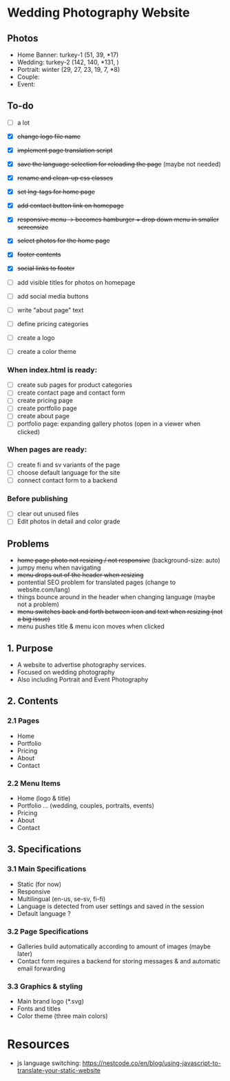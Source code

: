 # Wedding Photography Website

## Photos
- Home Banner: turkey-1 (51, 39, *17)
- Wedding: turkey-2 (142, 140, *131, )
- Portrait: winter (29, 27, 23, 19, 7, *8)
- Couple:
- Event: 

## To-do
- [ ] a lot
- [x] ~~change logo file name~~
- [x] ~~implement page translation script~~
- [x] ~~save the language selection for reloading the page~~ (maybe not needed)
- [x] ~~rename and clean-up css classes~~
- [x] ~~set lng-tags for home page~~
- [x] ~~add contact button link on homepage~~
- [x] ~~responsive menu -> becomes hamburger + drop down menu in smaller screensize~~
- [x] ~~select photos for the home page~~
- [x] ~~footer contents~~
- [x] ~~social links to footer~~

- [ ] add visible titles for photos on homepage
- [ ] add social media buttons
- [ ] write "about page" text
- [ ] define pricing categories
- [ ] create a logo
- [ ] create a color theme


### When index.html is ready:
- [ ] create sub pages for product categories
- [ ] create contact page and contact form
- [ ] create pricing page
- [ ] create portfolio page
- [ ] create about page
- [ ] portfolio page: expanding gallery photos (open in a viewer when clicked)

### When pages are ready:
- [ ] create fi and sv variants of the page
- [ ] choose default language for the site
- [ ] connect contact form to a backend

### Before publishing
- [ ] clear out unused files
- [ ] Edit photos in detail and color grade

## Problems
- ~~home page photo not resizing / not responsive~~ (background-size: auto)
- jumpy menu when navigating
- ~~menu drops out of the header when resizing~~
- pontential SEO problem for translated pages (change to website.com/lang)
- things bounce around in the header when changing language (maybe not a problem)
- ~~menu switches back and forth between icon and text when resizing (not a big issue)~~
- menu pushes title & menu icon moves when clicked

## 1. Purpose
- A website to advertise photography services.
- Focused on wedding photography
- Also including Portrait and Event Photography

## 2. Contents
### 2.1 Pages
- Home
- Portfolio
- Pricing
- About
- Contact

### 2.2 Menu Items
- Home (logo & title)
- Portfolio ... (wedding, couples, portraits, events)
- Pricing
- About
- Contact

## 3. Specifications
### 3.1 Main Specifications
- Static (for now)
- Responsive
- Multilingual (en-us, se-sv, fi-fi)
- Language is detected from user settings and saved in the session
- Default language ?

### 3.2 Page Specifications
- Galleries build automatically according to amount of images (maybe later)
- Contact form requires a backend for storing messages & and automatic email forwarding
    
### 3.3 Graphics & styling
- Main brand logo (*.svg)
- Fonts and titles
- Color theme (three main colors)


# Resources 
- js language switching: https://nestcode.co/en/blog/using-javascript-to-translate-your-static-website